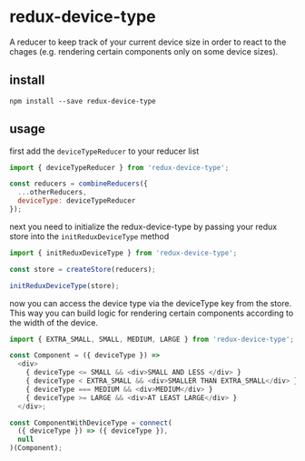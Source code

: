 # redux-device-type
A reducer to keep track of your current device size in order to react to the chages (e.g. rendering certain components only on some device sizes).

## install

```
npm install --save redux-device-type
```

## usage

first add the `deviceTypeReducer` to your reducer list

```javascript
import { deviceTypeReducer } from 'redux-device-type';

const reducers = combineReducers({
  ...otherReducers,
  deviceType: deviceTypeReducer
});
```

next you need to initialize the redux-device-type by passing your redux store into the `initReduxDeviceType` method

```javascript
import { initReduxDeviceType } from 'redux-device-type';

const store = createStore(reducers);

initReduxDeviceType(store);
```

now you can access the device type via the deviceType key from the store. This way you can build logic for rendering certain components according to the width of the device.

```javascript
import { EXTRA_SMALL, SMALL, MEDIUM, LARGE } from 'redux-device-type';

const Component = ({ deviceType }) =>
  <div>
    { deviceType <= SMALL && <div>SMALL AND LESS </div> }
    { deviceType < EXTRA_SMALL && <div>SMALLER THAN EXTRA_SMALL</div> }
    { deviceType === MEDIUM && <div>MEDIUM</div> }
    { deviceType >= LARGE && <div>AT LEAST LARGE</div> }
  </div>;

const ComponentWithDeviceType = connect(
  ({ deviceType }) => ({ deviceType }),
  null
)(Component);
```
